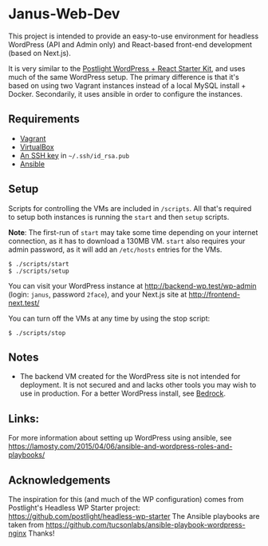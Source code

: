 # Janus-Web-Dev

This project is intended to provide an easy-to-use environment for headless WordPress (API and Admin only) and React-based front-end development (based on Next.js).

It is very similar to the [Postlight WordPress + React Starter Kit](https://github.com/postlight/headless-wp-starter), and uses much of the same WordPress setup. The primary difference is that it's based on using two Vagrant instances instead of a local MySQL install + Docker. Secondarily, it uses ansible in order to configure the instances.

## Requirements

* [Vagrant](https://www.vagrantup.com/downloads.html)
* [VirtualBox](https://www.virtualbox.org/wiki/Downloads)
* [An SSH key](https://help.github.com/articles/generating-a-new-ssh-key-and-adding-it-to-the-ssh-agent/) in `~/.ssh/id_rsa.pub`
* [Ansible](http://docs.ansible.com/ansible/latest/intro_installation.html)

## Setup

Scripts for controlling the VMs are included in `/scripts`. All that's required to setup both instances is running the `start` and then `setup` scripts.

**Note**: The first-run of `start` may take some time depending on your internet connection, as it has to download a 130MB VM. `start` also requires your admin password, as it will add an `/etc/hosts` entries for the VMs.


```
$ ./scripts/start
$ ./scripts/setup
```

You can visit your WordPress instance at http://backend-wp.test/wp-admin (login: `janus`, password `2face`), and your Next.js site at http://frontend-next.test/

You can turn off the VMs at any time by using the stop script:

```
$ ./scripts/stop
```

## Notes

* The backend VM created for the WordPress site is not intended for deployment. It is not secured and and lacks other tools you may wish to use in production. For a better WordPress install, see [Bedrock](https://github.com/roots/bedrock).


## Links:

For more information about setting up WordPress using ansible, see https://lamosty.com/2015/04/06/ansible-and-wordpress-roles-and-playbooks/

## Acknowledgements
The inspiration for this (and much of the WP configuration) comes from Postlight's Headless WP Starter project: https://github.com/postlight/headless-wp-starter
The Ansible playbooks are taken from https://github.com/tucsonlabs/ansible-playbook-wordpress-nginx
Thanks!
